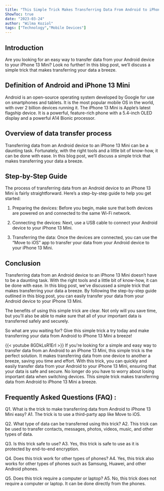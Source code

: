 ```yaml
---
title: "This Simple Trick Makes Transferring Data From Android to iPhone 13 Mini a Breeze!"
ShowToc: true 
date: "2023-03-24"
author: "Wilma Koziol" 
tags: ["Technology","Mobile Devices"]
---
```

## Introduction

Are you looking for an easy way to transfer data from your Android device to your iPhone 13 Mini? Look no further! In this blog post, we’ll discuss a simple trick that makes transferring your data a breeze. 

## Definition of Android and iPhone 13 Mini

Android is an open-source operating system developed by Google for use on smartphones and tablets. It is the most popular mobile OS in the world, with over 2 billion devices running it. The iPhone 13 Mini is Apple’s latest flagship device. It is a powerful, feature-rich phone with a 5.4-inch OLED display and a powerful A14 Bionic processor. 

## Overview of data transfer process

Transferring data from an Android device to an iPhone 13 Mini can be a daunting task. Fortunately, with the right tools and a little bit of know-how, it can be done with ease. In this blog post, we’ll discuss a simple trick that makes transferring your data a breeze. 

## Step-by-Step Guide

The process of transferring data from an Android device to an iPhone 13 Mini is fairly straightforward. Here’s a step-by-step guide to help you get started: 

1. Preparing the devices: Before you begin, make sure that both devices are powered on and connected to the same Wi-Fi network. 

2. Connecting the devices: Next, use a USB cable to connect your Android device to your iPhone 13 Mini. 

3. Transferring the data: Once the devices are connected, you can use the “Move to iOS” app to transfer your data from your Android device to your iPhone 13 Mini. 

## Conclusion

Transferring data from an Android device to an iPhone 13 Mini doesn’t have to be a daunting task. With the right tools and a little bit of know-how, it can be done with ease. In this blog post, we’ve discussed a simple trick that makes transferring your data a breeze. By following the step-by-step guide outlined in this blog post, you can easily transfer your data from your Android device to your iPhone 13 Mini. 

The benefits of using this simple trick are clear. Not only will you save time, but you’ll also be able to make sure that all of your important data is transferred safely and securely. 

So what are you waiting for? Give this simple trick a try today and make transferring your data from Android to iPhone 13 Mini a breeze!

{{< youtube 8GDkLsR1ErI >}} 
If you're looking for a simple and easy way to transfer data from an Android to an iPhone 13 Mini, this simple trick is the perfect solution. It makes transferring data from one device to another a breeze, saving you time and effort. With this trick, you can quickly and easily transfer data from your Android to your iPhone 13 Mini, ensuring that your data is safe and secure. No longer do you have to worry about losing important data when switching devices. This simple trick makes transferring data from Android to iPhone 13 Mini a breeze.

## Frequently Asked Questions (FAQ) :
Q1. What is the trick to make transferring data from Android to iPhone 13 Mini easy?
A1. The trick is to use a third-party app like Move to iOS.

Q2. What type of data can be transferred using this trick?
A2. This trick can be used to transfer contacts, messages, photos, videos, music, and other types of data.

Q3. Is this trick safe to use?
A3. Yes, this trick is safe to use as it is protected by end-to-end encryption.

Q4. Does this trick work for other types of phones?
A4. Yes, this trick also works for other types of phones such as Samsung, Huawei, and other Android phones.

Q5. Does this trick require a computer or laptop?
A5. No, this trick does not require a computer or laptop. It can be done directly from the phones.


